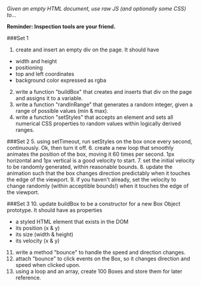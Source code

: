 
_Given an empty HTML document, use raw JS (and optionally some CSS) to..._

**Reminder: Inspection tools are your friend.**

###Set 1
1. create and insert an empty div on the page.
  It should have
  * width and height
  * positioning
  * top and left coordinates
  * background color expressed as rgba
2. write a function "buildBox" that creates and inserts that div on the page and assigns it to a variable.
3. write a function "randInRange" that generates a random integer, given a range of possible values (min & max).
4. write a function "setStyles" that accepts an element and sets all numerical CSS properties to random values within logically derived ranges.

###Set 2
5. using setTimeout, run setStyles on the box once every second, continuously. Ok, then turn it off.
6. create a new loop that smoothly animates the position of the box, moving it 60 times per second. 1px horizontal and 1px vertical is a good velocity to start.
7. set the initial velocity to be randomly generated, within reasonable bounds.
8. update the animation such that the box changes direction predictably when it touches the edge of the viewport.
9. if you haven't already, set the velocity to change randomly (within acceptible bounds!) when it touches the edge of the viewport.

###Set 3
10. update buildBox to be a constructor for a new Box Object prototype.
  It should have as properties
  * a styled HTML element that exists in the DOM
  * its position (x & y)
  * its size (width & height)
  * its velocity (x & y)
11. write a method "bounce" to handle the speed and direction changes.
12. attach "bounce" to click events on the Box, so it changes direction and speed when clicked upon.
13. using a loop and an array, create 100 Boxes and store them for later reference.
